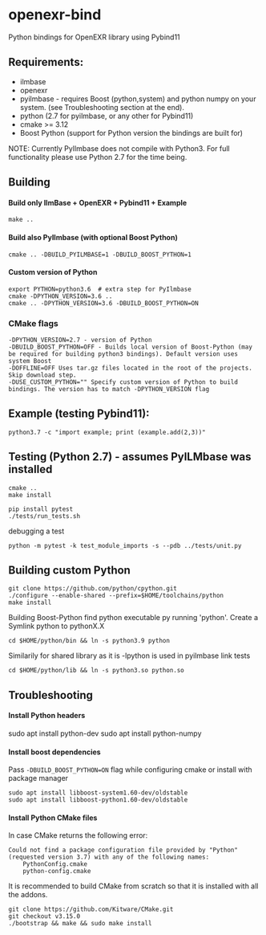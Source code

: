 # openexr-bind

Python bindings for OpenEXR library using Pybind11

## Requirements:
- ilmbase
- openexr
- pyilmbase - requires Boost (python,system) and python numpy on your system. (see Troubleshooting section at the end).
- python (2.7 for pyilmbase, or any other for Pybind11)
- cmake  >= 3.12
- Boost Python (support for Python version the bindings are built for)


NOTE: Currently PyIlmbase does not compile with Python3.
For full functionality please use Python 2.7 for the time being.



## Building 

#### Build only IlmBase + OpenEXR + Pybind11 + Example
```
make ..
```

#### Build also PyIlmbase (with optional Boost Python)
```
cmake .. -DBUILD_PYILMBASE=1 -DBUILD_BOOST_PYTHON=1
```

#### Custom version of Python
```
export PYTHON=python3.6  # extra step for PyIlmbase
cmake -DPYTHON_VERSION=3.6 ..
cmake .. -DPYTHON_VERSION=3.6 -DBUILD_BOOST_PYTHON=ON
```
### CMake flags
```
-DPYTHON_VERSION=2.7 - version of Python
-DBUILD_BOOST_PYTHON=OFF - Builds local version of Boost-Python (may be required for building python3 bindings). Default version uses system Boost 
-DOFFLINE=OFF Uses tar.gz files located in the root of the projects. Skip download step.
-DUSE_CUSTOM_PYTHON="" Specify custom version of Python to build bindings. The version has to match -DPYTHON_VERSION flag
```

## Example (testing Pybind11):
```
python3.7 -c "import example; print (example.add(2,3))"
```

## Testing (Python 2.7) - assumes PyILMbase was installed
```
cmake ..
make install

pip install pytest
./tests/run_tests.sh
```
debugging a test 
```
python -m pytest -k test_module_imports -s --pdb ../tests/unit.py 
```


## Building custom Python
```
git clone https://github.com/python/cpython.git
./configure --enable-shared --prefix=$HOME/toolchains/python
make install
```
Building Boost-Python find python executable py running 'python'. Create a Symlink  python to pythonX.X
```
cd $HOME/python/bin && ln -s python3.9 python
```
Similarily for shared library as it is -lpython is used in pyilmbase link tests
```
cd $HOME/python/lib && ln -s python3.so python.so
```

## Troubleshooting

#### Install Python headers
sudo apt install python-dev
sudo apt install python-numpy

#### Install boost dependencies
Pass ```-DBUILD_BOOST_PYTHON=ON``` flag while configuring cmake or install with package manager
```
sudo apt install libboost-system1.60-dev/oldstable
sudo apt install libboost-python1.60-dev/oldstable
```
#### Install Python CMake files
In case CMake returns the following error:
```
Could not find a package configuration file provided by "Python" (requested version 3.7) with any of the following names:
    PythonConfig.cmake
    python-config.cmake
```
It is recommended to build CMake from scratch so that it is installed with all the addons.
```
git clone https://github.com/Kitware/CMake.git
git checkout v3.15.0
./bootstrap && make && sudo make install
```


